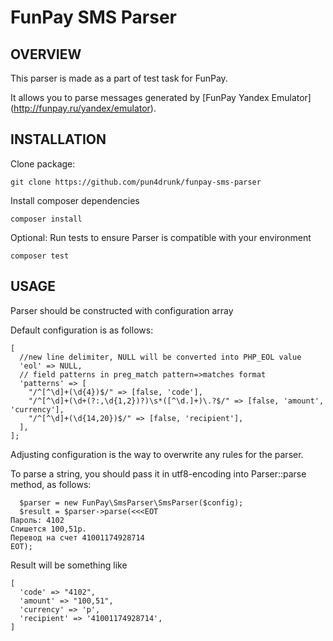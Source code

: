 FunPay SMS Parser
===============================

OVERVIEW
-------------------
This parser is made as a part of test task for FunPay.

It allows you to parse messages generated by [FunPay Yandex Emulator] (http://funpay.ru/yandex/emulator).

INSTALLATION
-------------------
Clone package: 
```
git clone https://github.com/pun4drunk/funpay-sms-parser
```

Install composer dependencies
```
composer install
```

Optional: Run tests to ensure Parser is compatible with your environment
```
composer test
```

USAGE
-------------------

Parser should be constructed with configuration array

Default configuration is as follows:
```
[
  //new line delimiter, NULL will be converted into PHP_EOL value
  'eol' => NULL,
  // field patterns in preg_match pattern=>matches format
  'patterns' => [
    "/^[^\d]+(\d{4})$/" => [false, 'code'],
    "/^[^\d]+(\d+(?:,\d{1,2})?)\s*([^\d.]+)\.?$/" => [false, 'amount', 'currency'],
    "/^[^\d]+(\d{14,20})$/" => [false, 'recipient'],
  ],
];
```

Adjusting configuration is the way to overwrite any rules for the parser.

To parse a string, you should pass it in utf8-encoding into Parser::parse method, as follows:

```
  $parser = new FunPay\SmsParser\SmsParser($config);
  $result = $parser->parse(<<<EOT
Пароль: 4102
Спишется 100,51р.
Перевод на счет 41001174928714
EOT);
```

Result will be something like
```
[
  'code' => "4102",
  'amount' => "100,51",
  'currency' => 'р',
  'recipient' => '41001174928714',
]
```